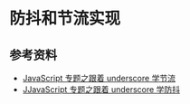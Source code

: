 # 防抖和节流实现

## 参考资料

- [JavaScript 专题之跟着 underscore 学节流](https://github.com/mqyqingfeng/Blog/issues/26)
- [JJavaScript 专题之跟着 underscore 学防抖](https://github.com/mqyqingfeng/Blog/issues/22)
